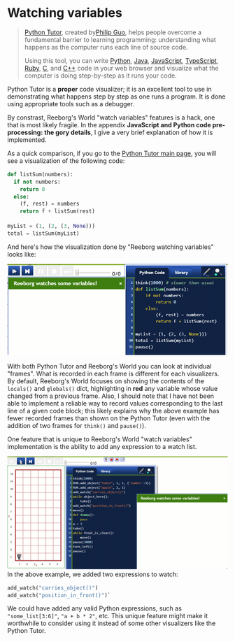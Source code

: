 # Watching variables

> [Python Tutor](http://www.pythontutor.com/visualize.html), created by[Philip Guo](http://www.pgbovine.net/), helps people overcome a fundamental barrier to learning programming: understanding what happens as the computer runs each line of source code.
>
> Using this tool, you can write [Python](http://www.pythontutor.com/visualize.html#py=2), [Java](http://www.pythontutor.com/java.html), [JavaScript](http://www.pythontutor.com/javascript.html), [TypeScript](http://www.pythontutor.com/typescript.html), [Ruby](http://www.pythontutor.com/ruby.html), [C](http://www.pythontutor.com/c.html), and [C++](http://www.pythontutor.com/cpp.html) code in your web browser and visualize what the computer is doing step-by-step as it runs your code.

Python Tutor is a **proper** code visualizer; it is an excellent tool to use in demonstrating what happens step by step as one runs a program. It is done using appropriate tools such as a debugger.

By constrast, Reeborg's World "watch variables" features is a hack, one that is most likely fragile.  In the appendix **JavaScript and Python code pre-processing: the gory details**, I give a very brief explanation of how it is implemented.

As a quick comparison, if you go to the [Python Tutor main page](http://www.pythontutor.com/), you will see a visualization of the following code:

```py
def listSum(numbers):
  if not numbers:
    return 0
  else:
    (f, rest) = numbers
    return f + listSum(rest)

myList = (1, (2, (3, None)))
total = listSum(myList)
```

And here's how the visualization done by "Reeborg watching variables" looks like:

![](/assets/python_tutor.gif)

With both Python Tutor and Reeborg's World you can look at individual "frames". What is recorded in each frame is different for each visualizers.  By default, Reeborg's World focuses on showing the contents of the `locals()` and `globals()` dict, highlighting in **red** any variable whose value changed from a previous frame. Also, I should note that I have not been able to implement a reliable way to record values corresponding to the last line of a given code block; this likely explains why the above example has fewer recorded frames than shown on the Python Tutor \(even with the addition of two frames for `think()` and `pause()`\).

One feature that is unique to Reeborg's World "watch variables" implementation is the ability to add any expression to a watch list.

![](/assets/watch_vars2.gif)In the above example, we added two expressions to watch:

```py
add_watch("carries_object()")
add_watch("position_in_front()")`
```

We could have added any valid Python expressions, such as `"some_list[3:6]"`, `"a + b * 2"`, etc.  This unique feature might make it worthwhile to consider using it instead of some other visualizers like the Python Tutor.



